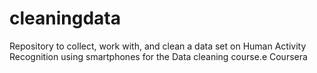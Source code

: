 # cleaningdata
Repository to collect, work with, and clean a data set on Human Activity Recognition using smartphones for the Data cleaning course.e Coursera 
